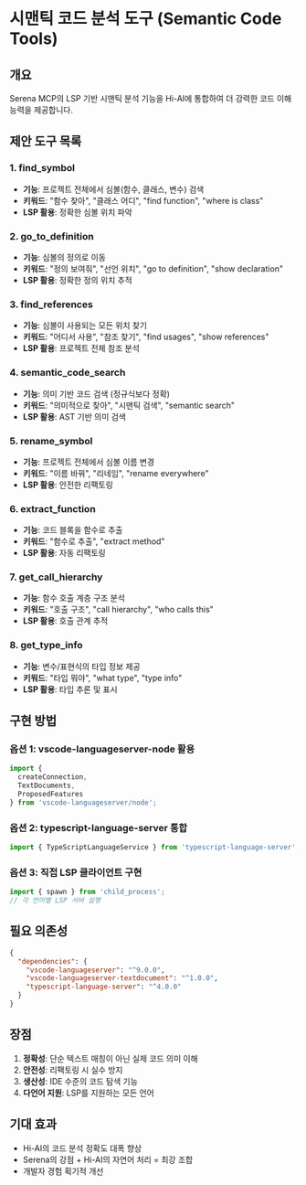 # 시맨틱 코드 분석 도구 (Semantic Code Tools)

## 개요
Serena MCP의 LSP 기반 시맨틱 분석 기능을 Hi-AI에 통합하여 더 강력한 코드 이해 능력을 제공합니다.

## 제안 도구 목록

### 1. find_symbol
- **기능**: 프로젝트 전체에서 심볼(함수, 클래스, 변수) 검색
- **키워드**: "함수 찾아", "클래스 어디", "find function", "where is class"
- **LSP 활용**: 정확한 심볼 위치 파악

### 2. go_to_definition  
- **기능**: 심볼의 정의로 이동
- **키워드**: "정의 보여줘", "선언 위치", "go to definition", "show declaration"
- **LSP 활용**: 정확한 정의 위치 추적

### 3. find_references
- **기능**: 심볼이 사용되는 모든 위치 찾기
- **키워드**: "어디서 사용", "참조 찾기", "find usages", "show references"  
- **LSP 활용**: 프로젝트 전체 참조 분석

### 4. semantic_code_search
- **기능**: 의미 기반 코드 검색 (정규식보다 정확)
- **키워드**: "의미적으로 찾아", "시맨틱 검색", "semantic search"
- **LSP 활용**: AST 기반 의미 검색

### 5. rename_symbol
- **기능**: 프로젝트 전체에서 심볼 이름 변경
- **키워드**: "이름 바꿔", "리네임", "rename everywhere"
- **LSP 활용**: 안전한 리팩토링

### 6. extract_function
- **기능**: 코드 블록을 함수로 추출
- **키워드**: "함수로 추출", "extract method"
- **LSP 활용**: 자동 리팩토링

### 7. get_call_hierarchy
- **기능**: 함수 호출 계층 구조 분석
- **키워드**: "호출 구조", "call hierarchy", "who calls this"
- **LSP 활용**: 호출 관계 추적

### 8. get_type_info
- **기능**: 변수/표현식의 타입 정보 제공
- **키워드**: "타입 뭐야", "what type", "type info"
- **LSP 활용**: 타입 추론 및 표시

## 구현 방법

### 옵션 1: vscode-languageserver-node 활용
```typescript
import { 
  createConnection,
  TextDocuments,
  ProposedFeatures 
} from 'vscode-languageserver/node';
```

### 옵션 2: typescript-language-server 통합
```typescript
import { TypeScriptLanguageService } from 'typescript-language-server';
```

### 옵션 3: 직접 LSP 클라이언트 구현
```typescript
import { spawn } from 'child_process';
// 각 언어별 LSP 서버 실행
```

## 필요 의존성
```json
{
  "dependencies": {
    "vscode-languageserver": "^9.0.0",
    "vscode-languageserver-textdocument": "^1.0.0",
    "typescript-language-server": "^4.0.0"
  }
}
```

## 장점
1. **정확성**: 단순 텍스트 매칭이 아닌 실제 코드 의미 이해
2. **안전성**: 리팩토링 시 실수 방지
3. **생산성**: IDE 수준의 코드 탐색 기능
4. **다언어 지원**: LSP를 지원하는 모든 언어

## 기대 효과
- Hi-AI의 코드 분석 정확도 대폭 향상
- Serena의 강점 + Hi-AI의 자연어 처리 = 최강 조합
- 개발자 경험 획기적 개선